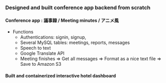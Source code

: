 ### Designed and built conference app backend from scratch

#### Conference app : 議事録 / Meeting minutes / アニメ風
- Functions
  - Authentications: signin, signup,
  - Several MySQL tables: meetings, reports, messages
  - Speech to text 
  - Google Translate API
  - Meeting finishes => Get all messages => Format as a nice text file => Save to Amazon S3

#### Built and containerized interactive hotel dashboard
